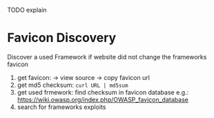 TODO explain

# Favicon Discovery
Discover a used Framework if website did not change the frameworks favicon
1. get favicon: -> view source -> copy favicon url
2. get md5 checksum: `curl URL | md5sum`
3. get used frmework: find checksum in favicon database e.g.: https://wiki.owasp.org/index.php/OWASP_favicon_database
4. search for frameworks exploits